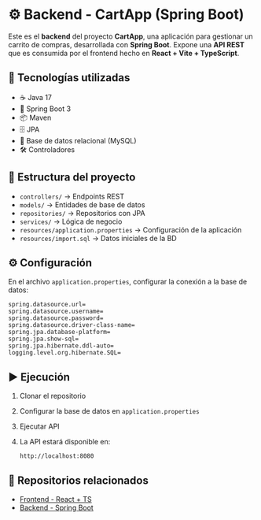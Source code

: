 # ⚙️ Backend - CartApp (Spring Boot)

Este es el **backend** del proyecto **CartApp**, una aplicación para gestionar un carrito de compras, desarrollada con **Spring Boot**.
Expone una **API REST** que es consumida por el frontend hecho en **React + Vite + TypeScript**.

## 🚀 Tecnologías utilizadas

* ☕ Java 17
* 🍃 Spring Boot 3
* 📦 Maven
* 🗄️ JPA
* 🐘 Base de datos relacional (MySQL)
* 🛠️ Controladores 

## 📂 Estructura del proyecto

* `controllers/` → Endpoints REST
* `models/` → Entidades de base de datos
* `repositories/` → Repositorios con JPA
* `services/` → Lógica de negocio
* `resources/application.properties` → Configuración de la aplicación
* `resources/import.sql` → Datos iniciales de la BD

## ⚙️ Configuración

En el archivo `application.properties`, configurar la conexión a la base de datos:

```properties
spring.datasource.url=
spring.datasource.username=
spring.datasource.password=
spring.datasource.driver-class-name=
spring.jpa.database-platform=
spring.jpa.show-sql=
spring.jpa.hibernate.ddl-auto=
logging.level.org.hibernate.SQL=
```

## ▶️ Ejecución

1. Clonar el repositorio
2. Configurar la base de datos en `application.properties`
3. Ejecutar API
4. La API estará disponible en:

   ```
   http://localhost:8080
   ```

## 🔗 Repositorios relacionados

- [Frontend - React + TS](https://github.com/crisomarjs/frontend-cartapp)
- [Backend - Spring Boot](https://github.com/crisomarjs/backend-cartapp-springboot)
